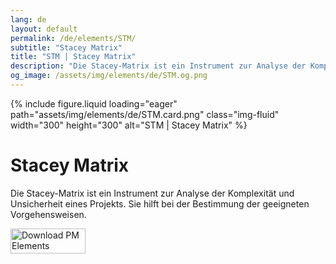 ```yaml
---
lang: de
layout: default
permalink: /de/elements/STM/
subtitle: "Stacey Matrix"
title: "STM | Stacey Matrix"
description: "Die Stacey-Matrix ist ein Instrument zur Analyse der Komplexität und Unsicherheit eines Projekts. Sie hilft bei der Bestimmung der geeigneten Vorgehensweisen."
og_image: /assets/img/elements/de/STM.og.png
---
```


{% include figure.liquid loading="eager" path="assets/img/elements/de/STM.card.png" class="img-fluid" width="300" height="300" alt="STM | Stacey Matrix" %}

# Stacey Matrix

Die Stacey-Matrix ist ein Instrument zur Analyse der Komplexität und Unsicherheit eines Projekts. Sie hilft bei der Bestimmung der geeigneten Vorgehensweisen.

<a href="https://apps.apple.com/app/apple-store/id6738084498?pt=127441684&ct=website&mt=8">
  <img src="{{ "assets/img/en/appstore.png" | relative_url }}" width="120" height="40" alt="Download PM Elements">
</a>
